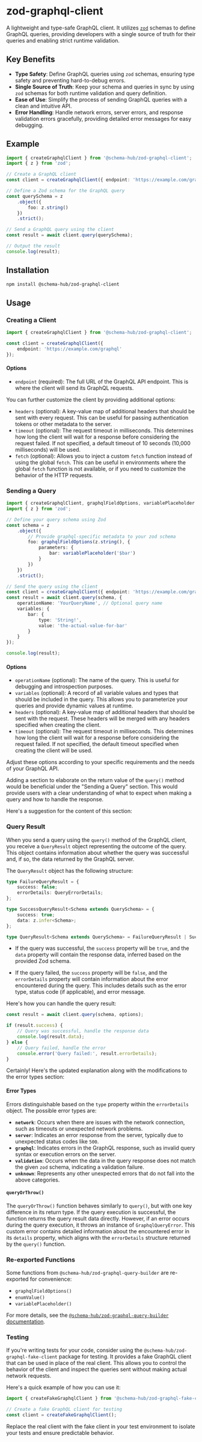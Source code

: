 # zod-graphql-client

A lightweight and type-safe GraphQL client. It utilizes [`zod`](https://github.com/colinhacks/zod) schemas to define GraphQL queries, providing developers with a single source of truth for their queries and enabling strict runtime validation.

## Key Benefits

- **Type Safety**: Define GraphQL queries using `zod` schemas, ensuring type safety and preventing hard-to-debug errors.
- **Single Source of Truth**: Keep your schema and queries in sync by using `zod` schemas for both runtime validation and query definition.
- **Ease of Use**: Simplify the process of sending GraphQL queries with a clean and intuitive API.
- **Error Handling**: Handle network errors, server errors, and response validation errors gracefully, providing detailed error messages for easy debugging.

## Example

```typescript
import { createGraphqlClient } from '@schema-hub/zod-graphql-client';
import { z } from 'zod';

// Create a GraphQL client
const client = createGraphqlClient({ endpoint: 'https://example.com/graphql' });

// Define a Zod schema for the GraphQL query
const querySchema = z
    .object({
        foo: z.string()
    })
    .strict();

// Send a GraphQL query using the client
const result = await client.query(querySchema);

// Output the result
console.log(result);
```

## Installation

```bash
npm install @schema-hub/zod-graphql-client
```

## Usage

### Creating a Client

```typescript
import { createGraphqlClient } from '@schema-hub/zod-graphql-client';

const client = createGraphqlClient({
    endpoint: 'https://example.com/graphql'
});
```

#### Options

- `endpoint` (required): The full URL of the GraphQL API endpoint. This is where the client will send its GraphQL requests.

You can further customize the client by providing additional options:

- `headers` (optional): A key-value map of additional headers that should be sent with every request. This can be useful for passing authentication tokens or other metadata to the server.
- `timeout` (optional): The request timeout in milliseconds. This determines how long the client will wait for a response before considering the request failed. If not specified, a default timeout of 10 seconds (10,000 milliseconds) will be used.
- `fetch` (optional): Allows you to inject a custom `fetch` function instead of using the global `fetch`. This can be useful in environments where the global `fetch` function is not available, or if you need to customize the behavior of the HTTP requests.

### Sending a Query

```typescript
import { createGraphqlClient, graphqlFieldOptions, variablePlaceholder } from '@schema-hub/zod-graphql-client';
import { z } from 'zod';

// Define your query schema using Zod
const schema = z
    .object({
        // Provide graphql-specific metadata to your zod schema
        foo: graphqlFieldOptions(z.string(), {
            parameters: {
                bar: variablePlaceholder('$bar')
            }
        })
    })
    .strict();

// Send the query using the client
const client = createGraphqlClient({ endpoint: 'https://example.com/graphql' });
const result = await client.query(schema, {
    operationName: 'YourQueryName', // Optional query name
    variables: {
        bar: {
            type: 'String!',
            value: 'the-actual-value-for-bar'
        }
    }
});

console.log(result);
```

#### Options

- `operationName` (optional): The name of the query. This is useful for debugging and introspection purposes.
- `variables` (optional): A record of all variable values and types that should be included in the query. This allows you to parameterize your queries and provide dynamic values at runtime.
- `headers` (optional): A key-value map of additional headers that should be sent with the request. These headers will be merged with any headers specified when creating the client.
- `timeout` (optional): The request timeout in milliseconds. This determines how long the client will wait for a response before considering the request failed. If not specified, the default timeout specified when creating the client will be used.

Adjust these options according to your specific requirements and the needs of your GraphQL API.

Adding a section to elaborate on the return value of the `query()` method would be beneficial under the "Sending a Query" section. This would provide users with a clear understanding of what to expect when making a query and how to handle the response.

Here's a suggestion for the content of this section:

### Query Result

When you send a query using the `query()` method of the GraphQL client, you receive a `QueryResult` object representing the outcome of the query. This object contains information about whether the query was successful and, if so, the data returned by the GraphQL server.

The `QueryResult` object has the following structure:

```typescript
type FailureQueryResult = {
    success: false;
    errorDetails: QueryErrorDetails;
};

type SuccessQueryResult<Schema extends QuerySchema> = {
    success: true;
    data: z.infer<Schema>;
};

type QueryResult<Schema extends QuerySchema> = FailureQueryResult | SuccessQueryResult<Schema>;
```

- If the query was successful, the `success` property will be `true`, and the `data` property will contain the response data, inferred based on the provided Zod schema.

- If the query failed, the `success` property will be `false`, and the `errorDetails` property will contain information about the error encountered during the query. This includes details such as the error type, status code (if applicable), and error message.

Here's how you can handle the query result:

```typescript
const result = await client.query(schema, options);

if (result.success) {
    // Query was successful, handle the response data
    console.log(result.data);
} else {
    // Query failed, handle the error
    console.error('Query failed:', result.errorDetails);
}
```

Certainly! Here's the updated explanation along with the modifications to the error types section:

#### Error Types

Errors distinguishable based on the `type` property within the `errorDetails` object. The possible error types are:

- **`network`**: Occurs when there are issues with the network connection, such as timeouts or unexpected network problems.
- **`server`**: Indicates an error response from the server, typically due to unexpected status codes like `500`.
- **`graphql`**: Indicates errors in the GraphQL response, such as invalid query syntax or execution errors on the server.
- **`validation`**: Occurs when the data in the query response does not match the given `zod` schema, indicating a validation failure.
- **`unknown`**: Represents any other unexpected errors that do not fall into the above categories.

#### `queryOrThrow()`

The `queryOrThrow()` function behaves similarly to `query()`, but with one key difference in its return type. If the query execution is successful, the function returns the query result data directly. However, if an error occurs during the query execution, it throws an instance of `GraphqlQueryError`. This custom error contains detailed information about the encountered error in its `details` property, which aligns with the `errorDetails` structure returned by the `query()` function.

### Re-exported Functions

Some functions from `@schema-hub/zod-graphql-query-builder` are re-exported for convenience:

- `graphqlFieldOptions()`
- `enumValue()`
- `variablePlaceholder()`

For more details, see the [`@schema-hub/zod-graphql-query-builder` documentation](../zod-graphql-query-builder/readme.md).

### Testing

If you're writing tests for your code, consider using the `@schema-hub/zod-graphql-fake-client` package for testing. It provides a fake GraphQL client that can be used in place of the real client. This allows you to control the behavior of the client and inspect the queries sent without making actual network requests.

Here's a quick example of how you can use it:

```typescript
import { createFakeGraphqlClient } from '@schema-hub/zod-graphql-fake-client';

// Create a fake GraphQL client for testing
const client = createFakeGraphqlClient();
```

Replace the real client with the fake client in your test environment to isolate your tests and ensure predictable behavior.
